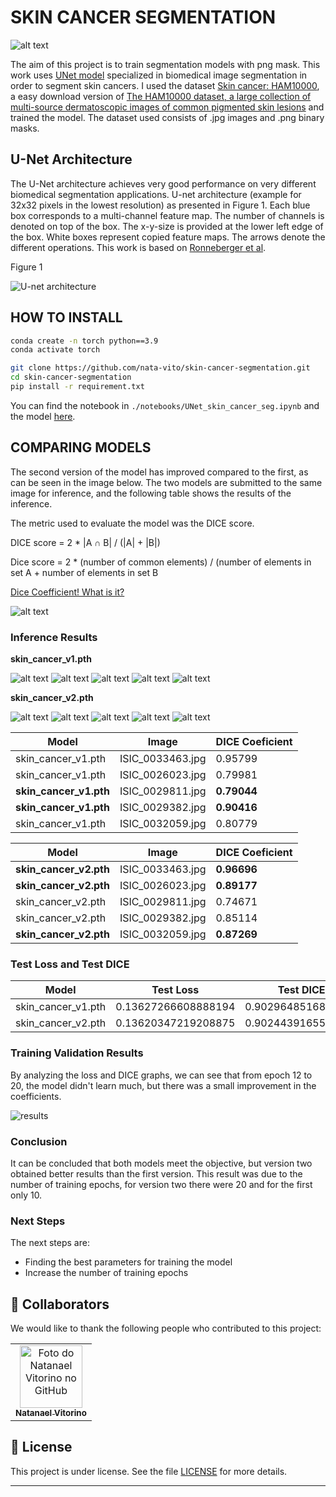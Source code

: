 # SKIN CANCER SEGMENTATION

![alt text](./assets/results.png)

The aim of this project is to train segmentation models with png mask. This work uses [UNet model](https://arxiv.org/pdf/1505.04597) specialized in biomedical image segmentation in order to segment skin cancers. I used the dataset [Skin cancer: HAM10000](https://www.kaggle.com/datasets/surajghuwalewala/ham1000-segmentation-and-classification/data), a easy download version of [The HAM10000 dataset, a large collection of multi-source dermatoscopic images of common pigmented skin lesions](https://doi.org/10.7910/DVN/DBW86T) and trained the model. The dataset used consists of .jpg images and .png binary masks.


## U-Net Architecture

The U-Net architecture achieves very good performance on very different biomedical segmentation applications. U-net architecture (example for 32x32 pixels in the lowest resolution) as presented in Figure 1. Each blue box corresponds to a multi-channel feature map. The number of channels is denoted on top of the box. The x-y-size is provided at the lower left edge of the box. White boxes represent copied feature maps. The arrows denote the different operations. This work is based on [Ronneberger et al](https://arxiv.org/pdf/1505.04597).


Figure 1

![U-net architecture](./assets/image.png)


## HOW TO INSTALL
```sh
conda create -n torch python==3.9
conda activate torch

git clone https://github.com/nata-vito/skin-cancer-segmentation.git
cd skin-cancer-segmentation
pip install -r requirement.txt
```

You can find the notebook in ```./notebooks/UNet_skin_cancer_seg.ipynb``` and the model [here](https://huggingface.co/natavito/skin_cancer_seg/blob/main/README.md).

## COMPARING MODELS
The second version of the model has improved compared to the first, as can be seen in the image below. The two models are submitted to the same image for inference, and the following table shows the results of the inference.

The metric used to evaluate the model was the DICE score.

DICE score = 2 * |A ∩ B| / (|A| + |B|)

Dice score = 2 * (number of common elements) / (number of elements in set A + number of elements in set B

[Dice Coefficient! What is it?](https://medium.com/@lathashreeh/dice-coefficient-what-is-it-ff090ec97bda)

![alt text](./assets/image-2.png)

### Inference Results

**skin_cancer_v1.pth**

![alt text](./assets/image-3.png)
![alt text](./assets/image-4.png)
![alt text](./assets/image-5.png)
![alt text](./assets/image-6.png)
![alt text](./assets/image-7.png)


**skin_cancer_v2.pth**

![alt text](./assets/image-8.png)
![alt text](./assets/image-9.png)
![alt text](./assets/image-10.png)
![alt text](./assets/image-11.png)
![alt text](./assets/image-12.png)

| Model | Image | DICE Coeficient |
| ------------- | ------------- | ------------- |
| skin_cancer_v1.pth | ISIC_0033463.jpg | 0.95799 |
| skin_cancer_v1.pth | ISIC_0026023.jpg | 0.79981 |
| **skin_cancer_v1.pth** | ISIC_0029811.jpg | **0.79044** |
| **skin_cancer_v1.pth** | ISIC_0029382.jpg | **0.90416** |
| skin_cancer_v1.pth | ISIC_0032059.jpg | 0.80779 |

| Model | Image | DICE Coeficient |
------------- | ------------- | ------------- |
| **skin_cancer_v2.pth** | ISIC_0033463.jpg | **0.96696** |
| **skin_cancer_v2.pth** | ISIC_0026023.jpg | **0.89177** |
| skin_cancer_v2.pth | ISIC_0029811.jpg | 0.74671 |
| skin_cancer_v2.pth | ISIC_0029382.jpg | 0.85114 |
| **skin_cancer_v2.pth** | ISIC_0032059.jpg | **0.87269** |


### Test Loss and Test DICE
| Model | Test Loss | Test DICE |
| ------------- | ------------- | ------------- |
| skin_cancer_v1.pth | 0.13627266608888194 | 0.9029648516859327 |
| skin_cancer_v2.pth | 0.13620347219208875 | 0.9024439165516506 |

### Training Validation Results
By analyzing the loss and DICE graphs, we can see that from epoch 12 to 20, the model didn't learn much, but there was a small improvement in the coefficients.

![results](./assets/results_val_loss.png)

### Conclusion
It can be concluded that both models meet the objective, but version two obtained better results than the first version. This result was due to the number of training epochs, for version two there were 20 and for the first only 10.

### Next Steps
The next steps are: 
- Finding the best parameters for training the model
- Increase the number of training epochs
  
## 🤝 Collaborators

We would like to thank the following people who contributed to this project:

<table>
  <tr>
    <td align="center">
      <a href="#">
        <img src="https://avatars.githubusercontent.com/u/64169072?v=4" width="100px;" alt="Foto do Natanael Vitorino no GitHub"/><br>
        <sub>
          <b>Natanael Vitorino</b>
        </sub>
      </a>
    </td>
  </tr>
</table>


## 📝 License

This project is under license. See the file [LICENSE](LICENSE) for more details.

---
